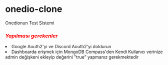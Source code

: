 # onedio-clone
Onedionun Test Sistemi
<h3 style="color:red"><em>Yapılması gerekenler</em></h3>
<li>Google Aouth2'yi ve Discord Aouth2'yi doldurun</li>
<li>Dashboarda erişmek için MongoDB Compass'den Kendi Kullanıcı verinize admin değişkeni ekleyip değerini "true" yapmanız gerekmektedir</li>
